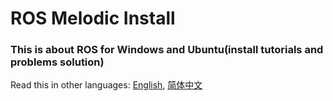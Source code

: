 # ROS Melodic Install
### This is about ROS for Windows and Ubuntu(install tutorials and problems solution)

Read this in other languages: [English](https://github.com/Harryjin0326/ROS-Install---.md/English.md), [简体中文](https://github.com/Harryjin0326/ROS-Install---.md/Chinese.md)
